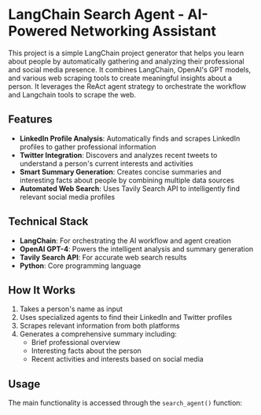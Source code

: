 # LangChain Search Agent - AI-Powered Networking Assistant

This project is a simple LangChain project generator that helps you learn about people by automatically gathering and analyzing their professional and social media presence. It combines LangChain, OpenAI's GPT models, and various web scraping tools to create meaningful insights about a person. It leverages the ReAct agent strategy to orchestrate the workflow and Langchain tools to scrape the web.

## Features

- **LinkedIn Profile Analysis**: Automatically finds and scrapes LinkedIn profiles to gather professional information
- **Twitter Integration**: Discovers and analyzes recent tweets to understand a person's current interests and activities
- **Smart Summary Generation**: Creates concise summaries and interesting facts about people by combining multiple data sources
- **Automated Web Search**: Uses Tavily Search API to intelligently find relevant social media profiles

## Technical Stack

- **LangChain**: For orchestrating the AI workflow and agent creation
- **OpenAI GPT-4**: Powers the intelligent analysis and summary generation
- **Tavily Search API**: For accurate web search results
- **Python**: Core programming language

## How It Works

1. Takes a person's name as input
2. Uses specialized agents to find their LinkedIn and Twitter profiles
3. Scrapes relevant information from both platforms
4. Generates a comprehensive summary including:
   - Brief professional overview
   - Interesting facts about the person
   - Recent activities and interests based on social media

## Usage

The main functionality is accessed through the `search_agent()` function:
